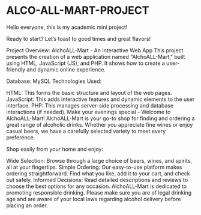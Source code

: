 # ALCO-ALL-MART-PROJECT

Hello everyone, this is my academic mini project!

Ready to start? Let’s toast to good times and great flavors!

Project Overview: AlchoALL-Mart - An Interactive Web App
This project presents the creation of a web application named "AlchoALL-Mart," built using HTML, JavaScript (JS), and PHP. It shows how to create a user-friendly and dynamic online experience.

Database: MySQL
Technologies Used:

HTML: This forms the basic structure and layout of the web pages.
JavaScript: This adds interactive features and dynamic elements to the user interface.
PHP: This manages server-side processing and database interactions (if needed).
Make your evenings special - Welcome to AlchoALL-Mart!
AlchoALL-Mart is your go-to shop for finding and ordering a great range of alcoholic drinks. Whether you appreciate fine wines or enjoy casual beers, we have a carefully selected variety to meet every preference.

Shop easily from your home and enjoy:

Wide Selection: Browse through a large choice of beers, wines, and spirits, all at your fingertips.
Simple Ordering: Our easy-to-use platform makes ordering straightforward. Find what you like, add it to your cart, and check out safely.
Informed Decisions: Read detailed descriptions and reviews to choose the best options for any occasion.
AlchoALL-Mart is dedicated to promoting responsible drinking. Please make sure you are of legal drinking age and are aware of your local laws regarding alcohol delivery before placing an order.
